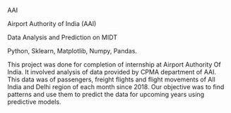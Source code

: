 AAI

Airport Authority of India (AAI)

Data Analysis and Prediction on MIDT

Python, Sklearn, Matplotlib, Numpy, Pandas.

This project was done for completion of internship at Airport Authority Of India. It involved analysis of data provided by CPMA department of AAI. This data was of passengers, freight flights and flight movements of All India and Delhi region of each month since 2018. Our objective was to find patterns and use them to predict the data for upcoming years using predictive models.

